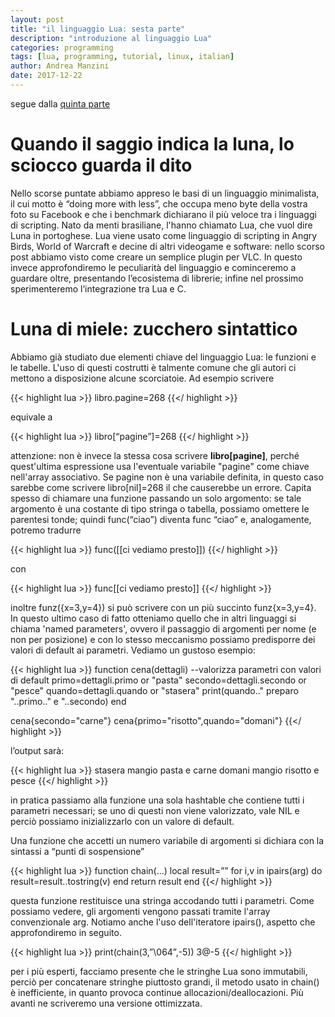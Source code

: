 ```yaml
---
layout: post
title: "il linguaggio Lua: sesta parte"
description: "introduzione al linguaggio Lua"
categories: programming
tags: [lua, programming, tutorial, linux, italian]
author: Andrea Manzini
date: 2017-12-22
---
```



segue dalla [quinta parte](https://ilmanzo.github.io/post/il-linguaggio-lua-05/)

# Quando il saggio indica la luna, lo sciocco guarda il dito

Nello scorse puntate abbiamo appreso le basi di un linguaggio minimalista, il cui motto è “doing more with less”, che occupa meno byte della vostra foto su Facebook e che i benchmark dichiarano il più veloce tra i linguaggi di scripting. Nato da menti brasiliane, l'hanno chiamato Lua, che vuol dire Luna in portoghese. Lua viene usato come linguaggio di scripting in Angry Birds, World of Warcraft e decine di altri videogame e software: nello scorso post abbiamo visto come creare un semplice plugin per VLC. In questo invece approfondiremo le peculiarità del linguaggio e cominceremo a guardare oltre, presentando l’ecosistema di librerie; infine nel prossimo sperimenteremo l’integrazione tra Lua e C.

# Luna di miele: zucchero sintattico

Abbiamo già studiato due elementi chiave del linguaggio Lua: le funzioni e le tabelle. L'uso di questi costrutti è talmente comune che gli autori ci mettono a disposizione alcune scorciatoie. Ad esempio scrivere

{{< highlight lua >}}
libro.pagine=268
{{</ highlight >}}

equivale a

{{< highlight lua >}}
libro[“pagine”]=268
{{</ highlight >}}

attenzione: non è invece la stessa cosa scrivere **libro[pagine]**, perché quest'ultima espressione usa l'eventuale variabile "pagine" come chiave nell'array associativo. Se pagine non è una variabile definita, in questo caso sarebbe come scrivere libro[nil]=268 il che causerebbe un errore.
Capita spesso di chiamare una funzione passando un solo argomento: se tale argomento è una costante di tipo stringa o tabella, possiamo omettere le parentesi tonde; quindi func(“ciao”) diventa func “ciao” e, analogamente, potremo tradurre

{{< highlight lua >}}
func([[ci vediamo presto]])
{{</ highlight >}}

con

{{< highlight lua >}}
func[[ci vediamo presto]]
{{</ highlight >}}

inoltre funz({x=3,y=4}) si può scrivere con un più succinto funz{x=3,y=4}. In questo ultimo caso di fatto otteniamo quello che in altri linguaggi si chiama 'named parameters', ovvero il passaggio di argomenti per nome (e non per posizione) e con lo stesso meccanismo possiamo predisporre dei valori di default ai parametri.  Vediamo un gustoso esempio:

{{< highlight lua >}}
function cena(dettagli)
  --valorizza parametri con valori di default
  primo=dettagli.primo or "pasta"
  secondo=dettagli.secondo or "pesce"
  quando=dettagli.quando or "stasera"
  print(quando.." preparo "..primo.." e "..secondo)
end

cena{secondo="carne"}
cena{primo="risotto",quando="domani"}
{{</ highlight >}}

l’output sarà:

{{< highlight lua >}}
stasera mangio pasta e carne
domani mangio risotto e pesce
{{</ highlight >}}

in pratica passiamo alla funzione una sola hashtable che contiene tutti i parametri necessari; se uno di questi non viene valorizzato, vale NIL e perciò possiamo inizializzarlo con un valore di default.

Una funzione che accetti un numero variabile di argomenti si dichiara con la sintassi a “punti di sospensione”

{{< highlight lua >}}
function chain(...)
  local result=””
  for i,v in ipairs(arg) do
    result=result..tostring(v)
  end
  return result
end
{{</ highlight >}}

questa funzione restituisce una stringa accodando tutti i parametri. Come possiamo vedere, gli argomenti vengono passati tramite l'array convenzionale arg. Notiamo anche l'uso dell'iteratore ipairs(), aspetto che approfondiremo in seguito.

{{< highlight lua >}}
print(chain(3,”\064”,-5))
3@-5
{{</ highlight >}}

per i più esperti, facciamo presente che le stringhe Lua sono immutabili, perciò per concatenare stringhe piuttosto grandi, il metodo usato in chain() è inefficiente, in quanto provoca continue allocazioni/deallocazioni. Più avanti ne scriveremo una versione ottimizzata.